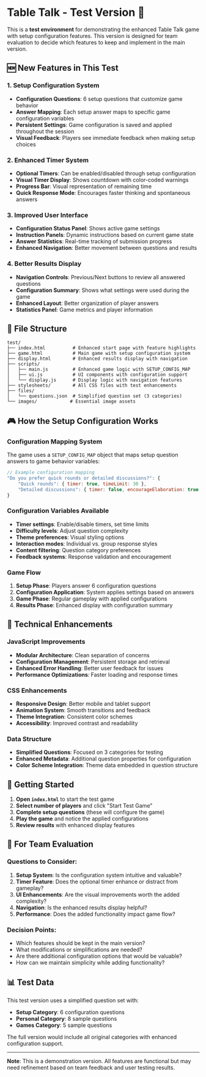 # Table Talk - Test Version 🧪

This is a **test environment** for demonstrating the enhanced Table Talk game with setup configuration features. This version is designed for team evaluation to decide which features to keep and implement in the main version.

## 🆕 New Features in This Test

### 1. **Setup Configuration System**
- **Configuration Questions**: 6 setup questions that customize game behavior
- **Answer Mapping**: Each setup answer maps to specific game configuration variables
- **Persistent Settings**: Game configuration is saved and applied throughout the session
- **Visual Feedback**: Players see immediate feedback when making setup choices

### 2. **Enhanced Timer System**
- **Optional Timers**: Can be enabled/disabled through setup configuration
- **Visual Timer Display**: Shows countdown with color-coded warnings
- **Progress Bar**: Visual representation of remaining time
- **Quick Response Mode**: Encourages faster thinking and spontaneous answers

### 3. **Improved User Interface**
- **Configuration Status Panel**: Shows active game settings
- **Instruction Panels**: Dynamic instructions based on current game state
- **Answer Statistics**: Real-time tracking of submission progress
- **Enhanced Navigation**: Better movement between questions and results

### 4. **Better Results Display**
- **Navigation Controls**: Previous/Next buttons to review all answered questions
- **Configuration Summary**: Shows what settings were used during the game
- **Enhanced Layout**: Better organization of player answers
- **Statistics Panel**: Game metrics and player information

## 📁 File Structure

```
test/
├── index.html          # Enhanced start page with feature highlights
├── game.html           # Main game with setup configuration system
├── display.html        # Enhanced results display with navigation
├── scripts/
│   ├── main.js         # Enhanced game logic with SETUP_CONFIG_MAP
│   ├── ui.js           # UI components with configuration support
│   └── display.js      # Display logic with navigation features
├── stylesheets/        # All CSS files with test enhancements
├── files/
│   └── questions.json  # Simplified question set (3 categories)
└── images/            # Essential image assets
```

## 🎮 How the Setup Configuration Works

### Configuration Mapping System
The game uses a `SETUP_CONFIG_MAP` object that maps setup question answers to game behavior variables:

```javascript
// Example configuration mapping
"Do you prefer quick rounds or detailed discussions?": {
    "Quick rounds": { timer: true, timeLimit: 30 },
    "Detailed discussions": { timer: false, encourageElaboration: true }
}
```

### Configuration Variables Available
- **Timer settings**: Enable/disable timers, set time limits
- **Difficulty levels**: Adjust question complexity
- **Theme preferences**: Visual styling options
- **Interaction modes**: Individual vs. group response styles
- **Content filtering**: Question category preferences
- **Feedback systems**: Response validation and encouragement

### Game Flow
1. **Setup Phase**: Players answer 6 configuration questions
2. **Configuration Application**: System applies settings based on answers
3. **Game Phase**: Regular gameplay with applied configurations
4. **Results Phase**: Enhanced display with configuration summary

## 🔧 Technical Enhancements

### JavaScript Improvements
- **Modular Architecture**: Clean separation of concerns
- **Configuration Management**: Persistent storage and retrieval
- **Enhanced Error Handling**: Better user feedback for issues
- **Performance Optimizations**: Faster loading and response times

### CSS Enhancements
- **Responsive Design**: Better mobile and tablet support
- **Animation System**: Smooth transitions and feedback
- **Theme Integration**: Consistent color schemes
- **Accessibility**: Improved contrast and readability

### Data Structure
- **Simplified Questions**: Focused on 3 categories for testing
- **Enhanced Metadata**: Additional question properties for configuration
- **Color Scheme Integration**: Theme data embedded in question structure

## 🚀 Getting Started

1. **Open `index.html`** to start the test game
2. **Select number of players** and click "Start Test Game"
3. **Complete setup questions** (these will configure the game)
4. **Play the game** and notice the applied configurations
5. **Review results** with enhanced display features

## 💭 For Team Evaluation

### Questions to Consider:
1. **Setup System**: Is the configuration system intuitive and valuable?
2. **Timer Feature**: Does the optional timer enhance or distract from gameplay?
3. **UI Enhancements**: Are the visual improvements worth the added complexity?
4. **Navigation**: Is the enhanced results display helpful?
5. **Performance**: Does the added functionality impact game flow?

### Decision Points:
- Which features should be kept in the main version?
- What modifications or simplifications are needed?
- Are there additional configuration options that would be valuable?
- How can we maintain simplicity while adding functionality?

## 📊 Test Data

This test version uses a simplified question set with:
- **Setup Category**: 6 configuration questions
- **Personal Category**: 8 sample questions  
- **Games Category**: 5 sample questions

The full version would include all original categories with enhanced configuration support.

---

**Note**: This is a demonstration version. All features are functional but may need refinement based on team feedback and user testing results.